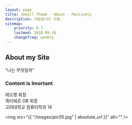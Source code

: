 ```yaml
---
layout: page
title: Jekyll Theme - About - Massively
description: 사람입니다 사람.
sitemap:
    priority: 0.7
    lastmod: 2018-09-18
    changefreq: weekly
---
```

## About my Site

"나는 무엇일까"

### Content is Imortant
<div class="box">
    <p>
        레드햇 회장</br>
        콕티에르 OB 회장</br>
        고려대학교 컴퓨터학과 14
    </p>
</div>

<span class="image left"><img src="{{ "/images/pic05.jpg" | absolute_url }}" alt="" /></span>

